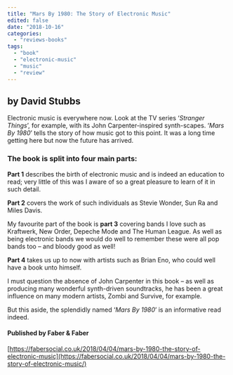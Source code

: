 ```yaml
---
title: "Mars By 1980: The Story of Electronic Music"
edited: false
date: "2018-10-16"
categories:
  - "reviews-books"
tags:
  - "book"
  - "electronic-music"
  - "music"
  - "review"
---
```


## by David Stubbs

Electronic music is everywhere now. Look at the TV series ‘_Stranger Things_’, for example, with its John Carpenter-inspired synth-scapes. ‘_Mars By 1980_’ tells the story of how music got to this point. It was a long time getting here but now the future has arrived.

### The book is split into four main parts:

**Part 1** describes the birth of electronic music and is indeed an education to read; very little of this was I aware of so a great pleasure to learn of it in such detail.

**Part 2** covers the work of such individuals as Stevie Wonder, Sun Ra and Miles Davis.

My favourite part of the book is **part 3** covering bands I love such as Kraftwerk, New Order, Depeche Mode and The Human League. As well as being electronic bands we would do well to remember these were all pop bands too – and bloody good as well!

**Part 4** takes us up to now with artists such as Brian Eno, who could well have a book unto himself.

I must question the absence of John Carpenter in this book – as well as producing many wonderful synth-driven soundtracks, he has been a great influence on many modern artists, Zombi and Survive, for example.

But this aside, the splendidly named ‘_Mars By 1980_’ is an informative read indeed.

#### Published by Faber & Faber

[https://fabersocial.co.uk/2018/04/04/mars-by-1980-the-story-of-electronic-music](https://fabersocial.co.uk/2018/04/04/mars-by-1980-the-story-of-electronic-music/)
